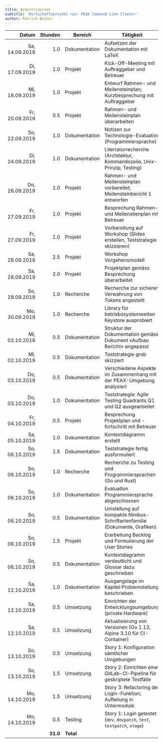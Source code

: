 ```yaml
---
title: Arbeitsjournal
subtitle: 'Wirtschaftsprojekt «px: PEAX Command Line Client»'
author: Patrick Bucher
---
```


|          Datum |  Stunden | Bereich       | Tätigkeit                                                                 |
|---------------:|---------:|---------------|---------------------------------------------------------------------------|
| Sa, 14.09.2019 |      1.0 | Dokumentation | Aufsetzen der Dokumentation mit LaTeX                                     |
| Di, 17.09.2019 |      1.0 | Projekt       | Kick-Off-Meeting mit Auftraggeber und Betreuer                            |
| Mi, 18.09.2019 |      1.0 | Projekt       | Entwurf Rahmen- und Meilensteinplan; Kurzbesprechung mit Auftraggeber     |
| Fr, 20.09.2019 |      0.5 | Projekt       | Rahmen- und Meilensteinplan überarbeiten                                  |
| So, 22.09.2019 |      1.0 | Dokumentation | Notizen zur Technologie-Evaluation (Programmiersprache)                   |
| Di, 24.09.2019 |      1.0 | Dokumentation | Literraturrecherche (Architektur, Kommandozeile, Unix-Prinzip, Testing)   |
| Do, 26.09.2019 |      1.0 | Projekt       | Rahmen- und Meilensteinplan vorbereitet; Meilensteinbericht 1 entworfen   |
| Fr, 27.09.2019 |      1.0 | Projekt       | Besprechung Rahmen- und Meilenstienplan mit Betreuer                      |
| Fr, 27.09.2019 |      1.0 | Projekt       | Vorbereitung auf Workshop (Slides erstellen, Teststrategie skizzieren)    |
| Sa, 28.09.2019 |      2.5 | Projekt       | Workshop Vorgehensmodell                                                  |
| Sa, 28.09.2019 |      2.0 | Projekt       | Projektplan gemäss Besprechung überarbeitet                               |
| So, 29.09.2019 |      1.0 | Recherche     | Recherche zur sicheren Verwahrung von Tokens angestellt                   |
| Mo, 30.09.2019 |      1.0 | Recherche     | Library für betriebssystemweiten Keystore ausprobiert                     |
| Mi, 02.10.2019 |      0.5 | Dokumentation | Struktur der Dokumentation gemäss Dokument «Aufbau Bericht» angepasst     |
| Mi, 02.10.2019 |      0.5 | Dokumentation | Teststrategie grob skizziert                                              |
| Do, 03.10.2019 |      0.5 | Dokumentation | Verschiedene Aspekte im Zusammenhang mit der PEAX-Umgebung analysiert     |
| Do, 03.10.2019 |      1.0 | Dokumentation | Teststrategie: Agile Testing Quadrants Q1 und Q2 ausgearbeitet            |
| Fr, 04.10.2019 |      0.5 | Projekt       | Besprechung Projektplan und -fortschritt mit Betreuer                     |
| Sa, 05.10.2019 |      1.0 | Dokumentation | Kontextdiagramm erstellt                                                  |
| So, 06.10.2019 |      1.5 | Dokumentation | Teststrategie fertig ausformuliert                                        |
| So, 06.10.2019 |      1.0 | Recherche     | Recherche zu Testing und Programmiersprachen (Go und Rust)                |
| So, 06.10.2019 |      1.0 | Dokumentation | Evaluation Programmiersprache abgeschlossen                               |
| So, 06.10.2019 |      0.5 | Dokumentation | Umstellung auf kompakte Nimbus-Schriftartenfamilie (Dokumente, Grafiken)  |
| So, 06.10.2019 |      1.5 | Projekt       | Erarbeitung Backlog und Formulierung der User Stories                     |
| So, 06.10.2019 |      0.5 | Dokumentation | Kontextdiagramm verdeutlicht und Glossar dazu geschrieben                 |
| Sa, 12.10.2019 |      1.0 | Dokumentation | Ausgangslage im Kapitel Problemstellung beschrieben                       |
| Sa, 12.10.2019 |      0.5 | Umsetzung     | Einrichten der Entwicklungsumgebung (private Hardware)                    |
| Sa, 12.10.2019 |      0.5 | Umsetzung     | Aktualisierung von Versionen (Go 1.13, Alpine 3.10 für CI-Container)      |
| So, 13.10.2019 |      0.5 | Umsetzung     | Story 1: Konfiguration sämtlicher Umgebungen                              |
| So, 13.10.2019 |      1.5 | Umsetzung     | Story 2: Einrichten einer GitLab-CI-Pipeline für geskriptete Testfälle    |
| Mo, 14.10.2019 |      1.5 | Umsetzung     | Story 3: Refactoring der Login-Funktion; Aufteilung in Untermodule        |
| Mo, 14.10.2019 |      0.5 | Testing       | Story 1: Login getestet (`dev`, `devpatch`, `test`, `testpatch`, `stage`) |
|                | **31.0** | **Total**     |                                                                           |
